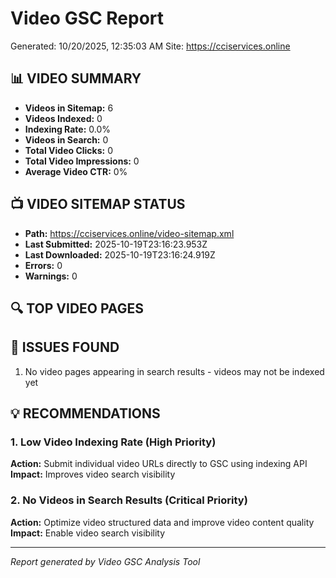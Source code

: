 # Video GSC Report
Generated: 10/20/2025, 12:35:03 AM
Site: https://cciservices.online

## 📊 VIDEO SUMMARY
- **Videos in Sitemap:** 6
- **Videos Indexed:** 0
- **Indexing Rate:** 0.0%
- **Videos in Search:** 0
- **Total Video Clicks:** 0
- **Total Video Impressions:** 0
- **Average Video CTR:** 0%

## 📺 VIDEO SITEMAP STATUS

- **Path:** https://cciservices.online/video-sitemap.xml
- **Last Submitted:** 2025-10-19T23:16:23.953Z
- **Last Downloaded:** 2025-10-19T23:16:24.919Z
- **Errors:** 0
- **Warnings:** 0


## 🔍 TOP VIDEO PAGES


## 🚨 ISSUES FOUND
1. No video pages appearing in search results - videos may not be indexed yet

## 💡 RECOMMENDATIONS

### 1. Low Video Indexing Rate (High Priority)
**Action:** Submit individual video URLs directly to GSC using indexing API
**Impact:** Improves video search visibility

### 2. No Videos in Search Results (Critical Priority)
**Action:** Optimize video structured data and improve video content quality
**Impact:** Enable video search visibility


---
*Report generated by Video GSC Analysis Tool*
